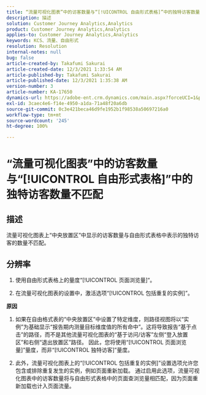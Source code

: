 ```yaml
---
title: “流量可视化图表”中的访客数量与“[!UICONTROL 自由形式表格]”中的独特访客数量不匹配
description: 描述
solution: Customer Journey Analytics,Analytics
product: Customer Journey Analytics,Analytics
applies-to: Customer Journey Analytics,Analytics
keywords: KCS、流量、自由形式
resolution: Resolution
internal-notes: null
bug: false
article-created-by: Takafumi Sakurai
article-created-date: 12/3/2021 1:33:54 AM
article-published-by: Takafumi Sakurai
article-published-date: 12/3/2021 1:35:38 AM
version-number: 3
article-number: KA-17650
dynamics-url: https://adobe-ent.crm.dynamics.com/main.aspx?forceUCI=1&pagetype=entityrecord&etn=knowledgearticle&id=2199330f-d953-ec11-8c62-00224804e3cb
exl-id: 3caec4e6-f14e-4950-a1da-71a48f20a6db
source-git-commit: 0c3e421beca46d9fe1952b1f98538a50697216a0
workflow-type: tm+mt
source-wordcount: '245'
ht-degree: 100%

---
```


# “流量可视化图表”中的访客数量与“[!UICONTROL 自由形式表格]”中的独特访客数量不匹配

## 描述

流量可视化图表上“中央放置区”中显示的访客数量与自由形式表格中表示的独特访客的数量不匹配。 

## 分辨率


1. 使用自由形式表格上的量度“[!UICONTROL 页面浏览量]“。

2. 在流量可视化图表的设置中，激活选项“[!UICONTROL 包括重复的实例]”。

<b>原因</b>

1. 如果在自由格式表的“中央放置区”中设置了特定维度，则路径视图将以“实例”为基础显示“报告期内测量目标维度值的所有命中”。这将导致报告“基于点击”的路径，而不是其他流量可视化图表的“基于访问/访客”左侧“登入放置区”和右侧“退出放置区”路径。 因此，您将使用“[!UICONTROL 页面浏览量]”量度，而非“[!UICONTROL 独特访客]”量度。

2. 此外，流量可视化图表上的“[!UICONTROL 包括重复的实例]”设置选项允许您包含或排除重复发生的实例，例如页面重新加载。 通过启用此选项，流量可视化图表中的访客数量将与自由形式表格中的页面查浏览量相匹配，因为页面重新加载也计入页面流量。

